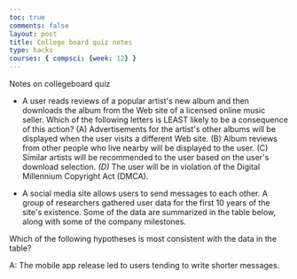 ```yaml
---
toc: true
comments: false
layout: post
title: College board quiz notes 
type: hacks
courses: { compsci: {week: 12} }
---
```



Notes on collegeboard quiz

- A user reads reviews of a popular artist's new album and then downloads the album from the Web site of a
licensed online music seller. Which of the following letters is LEAST likely to be a consequence of this action?
(A) Advertisements for the artist's other albums will be displayed when the user visits a different Web site.
(B) Album reviews from other people who live nearby will be displayed to the user.
(C) Similar artists will be recommended to the user based on the user's download selection.
*(D)* The user will be in violation of the Digital Millennium Copyright Act (DMCA).

- A social media site allows users to send messages to each other. A group of researchers gathered user data for the first
10 years of the site's existence. Some of the data are summarized in the table below, along with some of the company milestones.

Which of the following hypotheses is most consistent with the data in the table?

A: The mobile app release led to users tending to write shorter messages.